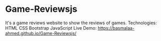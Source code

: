 # Game-Reviewsjs
It's a game reviews website to show the reviews of games.
Technologies:
HTML CSS Bootstrap
JavaScript
Live Demo:
https://basmalaa-ahmed.github.io/Game-Reviewsjs/
